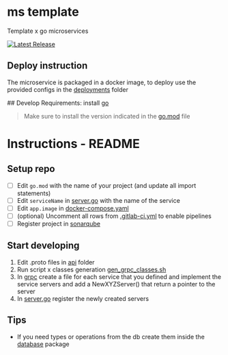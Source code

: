 # ms template
Template x go microservices


[![Latest Release](https://cdlab.cdlan.net/uservices/misty-tickets/-/badges/release.svg)](https://cdlab.cdlan.net/cdlan/uservices/misty-tickets/-/releases)

## Deploy instruction
The microservice is packaged in a docker image, to deploy use the provided configs in the [deployments](./deployments) folder

## Develop
Requirements: install [go](https://go.dev/dl/)
> Make sure to install the version indicated in the [go.mod](./go.mod) file

# Instructions - README
## Setup repo

- [ ] Edit `go.mod` with the name of your project (and update all import statements)
- [ ] Edit `serviceName` in [server.go](cmd/server/server.go) with the name of the service
- [ ] Edit `app.image` in [docker-compose.yaml](deployments/docker/docker-compose.yaml)
- [ ] (optional) Uncomment all rows from [.gitlab-ci.yml](.gitlab-ci.yml) to enable pipelines
- [ ] Register project in [sonarqube](https://sonar.cdlan.net/)

## Start developing
1. Edit .proto files in [api](api/) folder
2. Run script x classes generation [gen_grpc_classes.sh](scripts/gen_grpc_classes.sh)
3. In [grpc](internal/grpc) create a file for each service that you defined and implement the service servers and add a NewXYZServer() that return a pointer to the server
4. In [server.go](cmd/server/server.go) register the newly created servers

## Tips
- If you need types or operations from the db create them inside the [database](internal/database) package